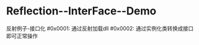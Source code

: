 # Reflection--InterFace--Demo
反射例子-接口化
#0x0001:
        通过反射加载dll
#0x0002:
        通过实例化类转换成接口即可正常操作
